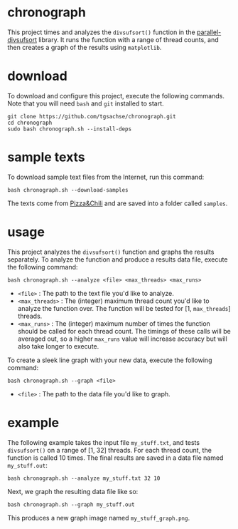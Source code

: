 # chronograph
This project times and analyzes the `divsufsort()` function in the [parallel-divsufsort](https://github.com/jlabeit/parallel-divsufsort) library. It runs the function with a range of thread counts, and then creates a graph of the results using `matplotlib`.

# download
To download and configure this project, execute the following commands. Note that you will need `bash` and `git` installed to start.
```
git clone https://github.com/tgsachse/chronograph.git
cd chronograph
sudo bash chronograph.sh --install-deps
```

# sample texts
To download sample text files from the Internet, run this command:
```
bash chronograph.sh --download-samples
```
The texts come from [Pizza&Chili](http://pizzachili.dcc.uchile.cl/texts.html) and are saved into a folder called `samples`.

# usage
This project analyzes the `divsufsort()` function and graphs the results separately. To analyze the function and produce a results data file, execute the following command:
```
bash chronograph.sh --analyze <file> <max_threads> <max_runs>
```
- `<file>` : The path to the text file you'd like to analyze.
- `<max_threads>` : The (integer) maximum thread count you'd like to analyze the function over. The function will be tested for \[1, `max_threads`\] threads.
- `<max_runs>` : The (integer) maximum number of times the function should be called for each thread count. The timings of these calls will be averaged out, so a higher `max_runs` value will increase accuracy but will also take longer to execute.   

To create a sleek line graph with your new data, execute the following command:
```
bash chronograph.sh --graph <file>
```
- `<file>` : The path to the data file you'd like to graph.

# example
The following example takes the input file `my_stuff.txt`, and tests `divsufsort()` on a range of \[1, 32\] threads. For each thread count, the function is called 10 times. The final results are saved in a data file named `my_stuff.out`:
```
bash chronograph.sh --analyze my_stuff.txt 32 10
```

Next, we graph the resulting data file like so:
```
bash chronograph.sh --graph my_stuff.out
```
This produces a new graph image named `my_stuff_graph.png`.
